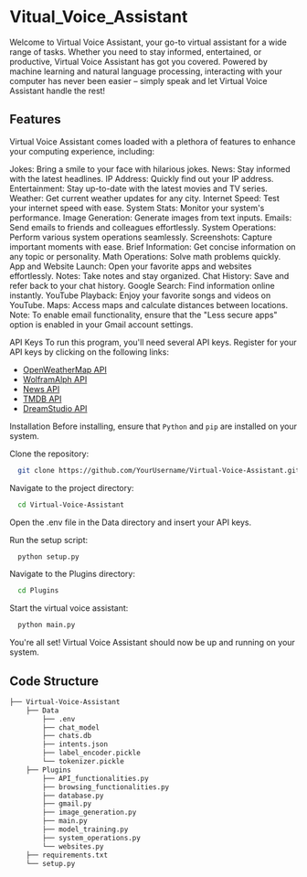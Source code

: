 # Vitual_Voice_Assistant

Welcome to Virtual Voice Assistant, your go-to virtual assistant for a wide range of tasks. Whether you need to stay informed, entertained, or productive, Virtual Voice Assistant has got you covered. Powered by machine learning and natural language processing, interacting with your computer has never been easier – simply speak and let Virtual Voice Assistant handle the rest!

## Features
Virtual Voice Assistant comes loaded with a plethora of features to enhance your computing experience, including:

Jokes: Bring a smile to your face with hilarious jokes.
News: Stay informed with the latest headlines.
IP Address: Quickly find out your IP address.
Entertainment: Stay up-to-date with the latest movies and TV series.
Weather: Get current weather updates for any city.
Internet Speed: Test your internet speed with ease.
System Stats: Monitor your system's performance.
Image Generation: Generate images from text inputs.
Emails: Send emails to friends and colleagues effortlessly.
System Operations: Perform various system operations seamlessly.
Screenshots: Capture important moments with ease.
Brief Information: Get concise information on any topic or personality.
Math Operations: Solve math problems quickly.
App and Website Launch: Open your favorite apps and websites effortlessly.
Notes: Take notes and stay organized.
Chat History: Save and refer back to your chat history.
Google Search: Find information online instantly.
YouTube Playback: Enjoy your favorite songs and videos on YouTube.
Maps: Access maps and calculate distances between locations.
Note: To enable email functionality, ensure that the "Less secure apps" option is enabled in your Gmail account settings.

API Keys
To run this program, you'll need several API keys. Register for your API keys by clicking on the following links:

- [OpenWeatherMap API](https://openweathermap.org/api)
- [WolframAlph API](https://products.wolframalpha.com/api)
- [News API](https://newsapi.org/)
- [TMDB API](https://developer.themoviedb.org/docs/getting-started)
- [DreamStudio API](https://platform.stability.ai/docs/getting-started/authentication)


Installation
Before installing, ensure that `Python` and `pip` are installed on your system.

Clone the repository:

```bash
  git clone https://github.com/YourUsername/Virtual-Voice-Assistant.git
```
Navigate to the project directory:

```bash
  cd Virtual-Voice-Assistant
```
Open the .env file in the Data directory and insert your API keys.

Run the setup script:

```bash
  python setup.py
```
Navigate to the Plugins directory:

```bash
  cd Plugins
```
Start the virtual voice assistant:

```bash
  python main.py
```
You're all set! Virtual Voice Assistant should now be up and running on your system.

## Code Structure
```bash
├── Virtual-Voice-Assistant
    ├── Data
        ├── .env
        ├── chat_model
        ├── chats.db
        ├── intents.json
        ├── label_encoder.pickle
        └── tokenizer.pickle
    ├── Plugins
        ├── API_functionalities.py
        ├── browsing_functionalities.py
        ├── database.py
        ├── gmail.py
        ├── image_generation.py
        ├── main.py
        ├── model_training.py
        ├── system_operations.py
        └── websites.py
    ├── requirements.txt
    └── setup.py
```

